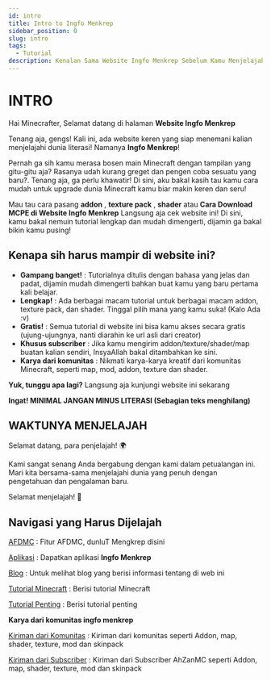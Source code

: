 ```yaml
---
id: intro
title: Intro to Ingfo Menkrep
sidebar_position: 0
slug: intro
tags:
  - Tutorial
description: Kenalan Sama Website Ingfo Menkrep Sebelum Kamu Menjelajah
---
```


# INTRO

Hai Minecrafter, Selamat datang di halaman **Website Ingfo Menkrep**

Tenang aja, gengs!  Kali ini, ada website keren yang siap menemani kalian menjelajahi dunia literasi!  Namanya **Ingfo Menkrep**!

Pernah ga sih kamu merasa bosen main Minecraft dengan tampilan yang gitu-gitu aja? Rasanya udah kurang greget dan pengen coba sesuatu yang baru?. Tenang aja, ga perlu khawatir! Di sini, aku bakal kasih tau kamu cara mudah untuk upgrade dunia Minecraft kamu biar makin keren dan seru!

Mau tau cara pasang  **addon** , **texture pack** , **shader**  atau **Cara Download MCPE di Website Ingfo Menkrep** Langsung aja cek website ini! Di sini, kamu bakal nemuin tutorial lengkap dan mudah dimengerti, dijamin ga bakal bikin kamu pusing!

## Kenapa sih harus mampir di website ini?

* **Gampang banget!** : Tutorialnya ditulis dengan bahasa yang jelas dan padat, dijamin mudah dimengerti bahkan buat kamu yang baru pertama kali belajar.
* **Lengkap!** : Ada berbagai macam tutorial untuk berbagai macam addon, texture pack, dan shader. Tinggal pilih mana yang kamu suka! (Kalo Ada :v)
* **Gratis!** : Semua tutorial di website ini bisa kamu akses secara gratis (ujung-ujungnya, nanti diarahin ke url asli dari creator)
* **Khusus subscriber** : Jika kamu mengirim addon/texture/shader/map buatan kalian sendiri, InsyaAllah bakal ditambahkan ke sini.
* **Karya dari komunitas** : Nikmati karya-karya kreatif dari komunitas Minecraft, seperti map, mod, addon, texture dan shader.

**Yuk, tunggu apa lagi?** Langsung aja kunjungi website ini sekarang

**Ingat! MINIMAL JANGAN MINUS LITERASI (Sebagian teks menghilang)**

## WAKTUNYA MENJELAJAH

Selamat datang, para penjelajah! 🌍

Kami sangat senang Anda bergabung dengan kami dalam petualangan ini. Mari kita bersama-sama menjelajahi dunia yang penuh dengan pengetahuan dan pengalaman baru. 

Selamat menjelajah! 🚀

## Navigasi yang Harus Dijelajah

[AFDMC](/docs/category/afdmc) : Fitur AFDMC, dunluT Mengkrep disini

[Aplikasi](/docs/get-apps) : Dapatkan aplikasi **Ingfo Menkrep**

[Blog](/blog) : Untuk melihat blog yang berisi informasi tentang di web ini

[Tutorial Minecraft](/docs/category/tutorial-minecraft) : Berisi tutorial Minecraft

[Tutorial Penting](/docs/category/tutorial-penting) : Berisi tutorial penting

**Karya dari komunitas ingfo menkrep**

[Kiriman dari Komunitas](/docs/category/karya-komunitas) : Kiriman dari komunitas seperti Addon, map, shader, texture, mod dan skinpack

[Kiriman dari Subscriber](/docs/category/kiriman-dari-subscriber) : Kiriman dari Subscriber AhZanMC seperti Addon, map, shader, texture, mod dan skinpack






